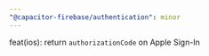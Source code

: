 ```yaml
---
"@capacitor-firebase/authentication": minor
---
```


feat(ios): return `authorizationCode` on Apple Sign-In
